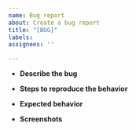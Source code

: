 ```yaml
---
name: Bug report
about: Create a bug report
title: "[BUG]"
labels:
assignees: ''

---
```

<!-- Before creating a bug report, make sure you are using the latest version of Steam Rom Manager. -->
<!-- Nobody wants to try and figure out an issue on an old version where something may have already been fixed, and as such outdated versions are unsupported. -->

<!-- Support for usage of Steam Rom Manager and creating/using parsers do not belong here, support can be obtained via Discord. -->
<!-- Likewise if you are using SRM via Emudeck, seek support via their Discord as they ship their own preconfigured parsers with Steam Rom Manager that we do not provide support for. -->

- **Describe the bug**
<!-- A clear and concise description of what the bug is. -->


- **Steps to reproduce the behavior**
<!-- A clear and concise set of steps to reproduce the behaviour -->


- **Expected behavior**
<!-- A clear and concise description of what you expected to happen. -->


- **Screenshots**
<!-- If applicable, add screenshots to help explain your problem. -->
